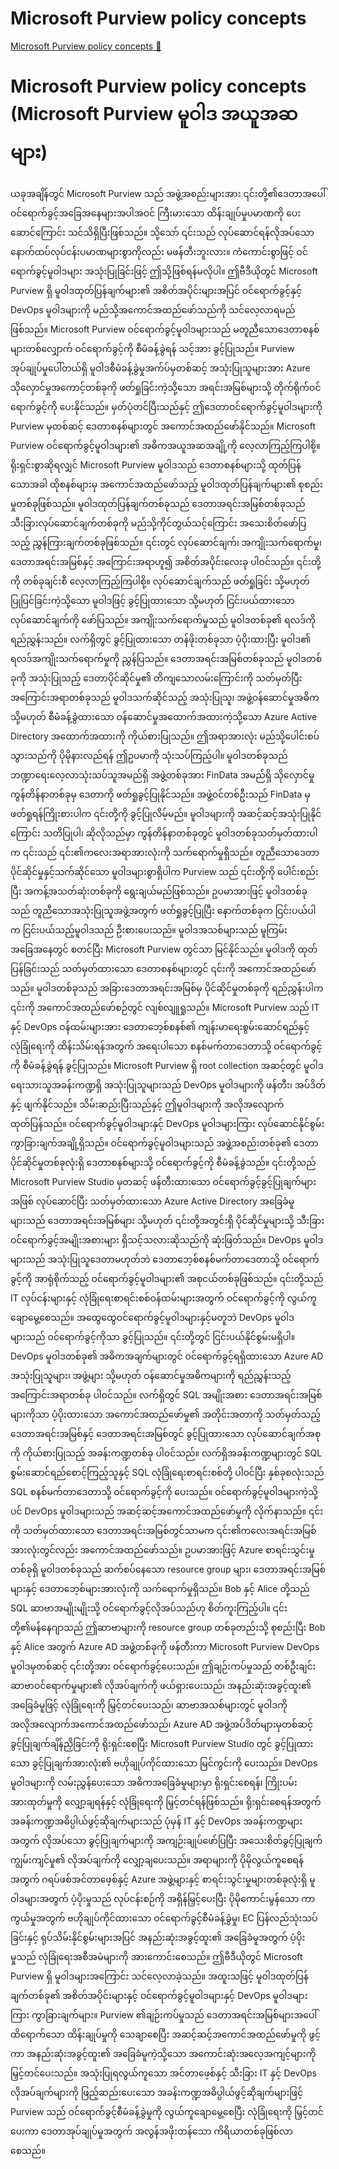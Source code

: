 # Microsoft Purview policy concepts

[Microsoft Purview policy concepts 🔗](https://www.coursera.org/learn/cybersecurity-management-and-compliance/lecture/0xz3b/microsoft-purview-policy-concepts)

# Microsoft Purview policy concepts (Microsoft Purview မူဝါဒ အယူအဆများ)

ယခုအချိန်တွင် Microsoft Purview သည် အဖွဲ့အစည်းများအား ၎င်းတို့၏ဒေတာအပေါ် ဝင်ရောက်ခွင့်အခြေအနေများအပါအဝင် ကြီးမားသော ထိန်းချုပ်မှုပမာဏကို ပေးဆောင်ကြောင်း သင်သိရှိပြီးဖြစ်သည်။ သို့သော် ၎င်းသည် လုပ်ဆောင်ရန်လိုအပ်သော နောက်ထပ်လုပ်ငန်းပမာဏများစွာကိုလည်း မဖန်တီးဘူးလား။ ကံကောင်းစွာဖြင့် ဝင်ရောက်ခွင့်မူဝါဒများ အသုံးပြုခြင်းဖြင့် ဤသို့ဖြစ်ရန်မလိုပါ။ ဤဗီဒီယိုတွင် Microsoft Purview ရှိ မူဝါဒထုတ်ပြန်ချက်များ၏ အစိတ်အပိုင်းများအပြင် ဝင်ရောက်ခွင့်နှင့် DevOps မူဝါဒများကို မည်သို့အကောင်အထည်ဖော်သည်ကို သင်လေ့လာရမည်ဖြစ်သည်။ Microsoft Purview ဝင်ရောက်ခွင့်မူဝါဒများသည် မတူညီသောဒေတာစနစ်များတစ်လျှောက် ဝင်ရောက်ခွင့်ကို စီမံခန့်ခွဲရန် သင့်အား ခွင့်ပြုသည်။ Purview အုပ်ချုပ်မှုပေါ်တယ်ရှိ မူဝါဒစီမံခန့်ခွဲမှုအက်ပ်မှတစ်ဆင့် အသုံးပြုသူများအား Azure သိုလှောင်မှုအကောင့်တစ်ခုကို ဖတ်ရှုခြင်းကဲ့သို့သော အရင်းအမြစ်များသို့ တိုက်ရိုက်ဝင်ရောက်ခွင့်ကို ပေးနိုင်သည်။ မှတ်ပုံတင်ပြီးသည်နှင့် ဤဒေတာဝင်ရောက်ခွင့်မူဝါဒများကို Purview မှတစ်ဆင့် ဒေတာစနစ်များတွင် အကောင်အထည်ဖော်နိုင်သည်။ Microsoft Purview ဝင်ရောက်ခွင့်မူဝါဒများ၏ အဓိကအယူအဆအချို့ကို လေ့လာကြည့်ကြပါစို့။ ရိုးရှင်းစွာဆိုရလျှင် Microsoft Purview မူဝါဒသည် ဒေတာစနစ်များသို့ ထုတ်ပြန်သောအခါ ထိုစနစ်များမှ အကောင်အထည်ဖော်သည့် မူဝါဒထုတ်ပြန်ချက်များ၏ စုစည်းမှုတစ်ခုဖြစ်သည်။ မူဝါဒထုတ်ပြန်ချက်တစ်ခုသည် ဒေတာအရင်းအမြစ်တစ်ခုသည် သီးခြားလုပ်ဆောင်ချက်တစ်ခုကို မည်သို့ကိုင်တွယ်သင့်ကြောင်း အသေးစိတ်ဖော်ပြသည့် ညွှန်ကြားချက်တစ်ခုဖြစ်သည်။ ၎င်းတွင် လုပ်ဆောင်ချက်၊ အကျိုးသက်ရောက်မှု၊ ဒေတာအရင်းအမြစ်နှင့် အကြောင်းအရာဟူ၍ အစိတ်အပိုင်းလေးခု ပါဝင်သည်။ ၎င်းတို့ကို တစ်ခုချင်းစီ လေ့လာကြည့်ကြပါစို့။ လုပ်ဆောင်ချက်သည် ဖတ်ရှုခြင်း သို့မဟုတ် ပြုပြင်ခြင်းကဲ့သို့သော မူဝါဒဖြင့် ခွင့်ပြုထားသော သို့မဟုတ် ငြင်းပယ်ထားသော လုပ်ဆောင်ချက်ကို ဖော်ပြသည်။ အကျိုးသက်ရောက်မှုသည် မူဝါဒတစ်ခု၏ ရလဒ်ကို ရည်ညွှန်းသည်။ လက်ရှိတွင် ခွင့်ပြုထားသော တန်ဖိုးတစ်ခုသာ ပံ့ပိုးထားပြီး မူဝါဒ၏ ရလဒ်အကျိုးသက်ရောက်မှုကို ညွှန်ပြသည်။ ဒေတာအရင်းအမြစ်တစ်ခုသည် မူဝါဒတစ်ခုကို အသုံးပြုသည့် ဒေတာပိုင်ဆိုင်မှု၏ တိကျသောလမ်းကြောင်းကို သတ်မှတ်ပြီး အကြောင်းအရာတစ်ခုသည် မူဝါဒသက်ဆိုင်သည့် အသုံးပြုသူ၊ အဖွဲ့ဝန်ဆောင်မှုအဓိက သို့မဟုတ် စီမံခန့်ခွဲထားသော ဝန်ဆောင်မှုအထောက်အထားကဲ့သို့သော Azure Active Directory အထောက်အထားကို ကိုယ်စားပြုသည်။ ဤအရာအားလုံး မည်သို့ပေါင်းစပ်သွားသည်ကို ပိုမိုနားလည်ရန် ဤဥပမာကို သုံးသပ်ကြည့်ပါ။ မူဝါဒတစ်ခုသည် ဘဏ္ဍာရေးလေ့လာသုံးသပ်သူအမည်ရှိ အဖွဲ့တစ်ခုအား FinData အမည်ရှိ သိုလှောင်မှုကွန်တိန်နာတစ်ခုမှ ဒေတာကို ဖတ်ရှုခွင့်ပြုနိုင်သည်။ အဖွဲ့ဝင်တစ်ဦးသည် FinData မှ ဖတ်ရှုရန်ကြိုးစားပါက ၎င်းတို့ကို ခွင့်ပြုလိမ့်မည်။ မူဝါဒများကို အဆင့်ဆင့်အသုံးပြုနိုင်ကြောင်း သတိပြုပါ၊ ဆိုလိုသည်မှာ ကွန်တိန်နာတစ်ခုတွင် မူဝါဒတစ်ခုသတ်မှတ်ထားပါက ၎င်းသည် ၎င်း၏ကလေးအရာအားလုံးကို သက်ရောက်မှုရှိသည်။ တူညီသောဒေတာပိုင်ဆိုင်မှုနှင့်သက်ဆိုင်သော မူဝါဒများစွာရှိပါက Purview သည် ၎င်းတို့ကို ပေါင်းစည်းပြီး အကန့်အသတ်ဆုံးတစ်ခုကို ရွေးချယ်မည်ဖြစ်သည်။ ဥပမာအားဖြင့် မူဝါဒတစ်ခုသည် တူညီသောအသုံးပြုသူအဖွဲ့အတွက် ဖတ်ရှုခွင့်ပြုပြီး နောက်တစ်ခုက ငြင်းပယ်ပါက ငြင်းပယ်သည့်မူဝါဒသည် ဦးစားပေးသည်။ မူဝါဒအသစ်များသည် မူကြမ်းအခြေအနေတွင် စတင်ပြီး Microsoft Purview တွင်သာ မြင်နိုင်သည်။ မူဝါဒကို ထုတ်ပြန်ခြင်းသည် သတ်မှတ်ထားသော ဒေတာစနစ်များတွင် ၎င်းကို အကောင်အထည်ဖော်သည်။ မူဝါဒတစ်ခုသည် အခြားဒေတာအရင်းအမြစ်မှ ပိုင်ဆိုင်မှုတစ်ခုကို ရည်ညွှန်းပါက ၎င်းကို အကောင်အထည်ဖော်စဉ်တွင် လျစ်လျူရှုသည်။ Microsoft Purview သည် IT နှင့် DevOps ဝန်ထမ်းများအား ဒေတာဘေ့စ်စနစ်၏ ကျန်းမာရေးစွမ်းဆောင်ရည်နှင့် လုံခြုံရေးကို ထိန်းသိမ်းရန်အတွက် အရေးပါသော စနစ်မက်တာဒေတာသို့ ဝင်ရောက်ခွင့်ကို စီမံခန့်ခွဲရန် ခွင့်ပြုသည်။ Microsoft Purview ရှိ root collection အဆင့်တွင် မူဝါဒရေးသားသူအခန်းကဏ္ဍရှိ အသုံးပြုသူများသည် DevOps မူဝါဒများကို ဖန်တီး၊ အပ်ဒိတ်နှင့် ဖျက်နိုင်သည်။ သိမ်းဆည်းပြီးသည်နှင့် ဤမူဝါဒများကို အလိုအလျောက်ထုတ်ပြန်သည်။ ဝင်ရောက်ခွင့်မူဝါဒများနှင့် DevOps မူဝါဒများကြား လုပ်ဆောင်နိုင်စွမ်း ကွာခြားချက်အချို့ရှိသည်။ ဝင်ရောက်ခွင့်မူဝါဒများသည် အဖွဲ့အစည်းတစ်ခု၏ ဒေတာပိုင်ဆိုင်မှုတစ်ခုလုံးရှိ ဒေတာစနစ်များသို့ ဝင်ရောက်ခွင့်ကို စီမံခန့်ခွဲသည်။ ၎င်းတို့သည် Microsoft Purview Studio မှတဆင့် ဖန်တီးထားသော ဝင်ရောက်ခွင့်ခွင့်ပြုချက်များအဖြစ် လုပ်ဆောင်ပြီး သတ်မှတ်ထားသော Azure Active Directory အခြေခံမူများသည် ဒေတာအရင်းအမြစ်များ သို့မဟုတ် ၎င်းတို့အတွင်းရှိ ပိုင်ဆိုင်မှုများသို့ သီးခြားဝင်ရောက်ခွင့်အမျိုးအစားများ ရှိသင့်သလားဆိုသည်ကို ဆုံးဖြတ်သည်။ DevOps မူဝါဒများသည် အသုံးပြုသူဒေတာမဟုတ်ဘဲ ဒေတာဘေ့စ်စနစ်မက်တာဒေတာသို့ ဝင်ရောက်ခွင့်ကို အာရုံစိုက်သည့် ဝင်ရောက်ခွင့်မူဝါဒများ၏ အစုငယ်တစ်ခုဖြစ်သည်။ ၎င်းတို့သည် IT လုပ်ငန်းများနှင့် လုံခြုံရေးစာရင်းစစ်ဝန်ထမ်းများအတွက် ဝင်ရောက်ခွင့်ကို လွယ်ကူချောမွေ့စေသည်။ အထွေထွေဝင်ရောက်ခွင့်မူဝါဒများနှင့်မတူဘဲ DevOps မူဝါဒများသည် ဝင်ရောက်ခွင့်ကိုသာ ခွင့်ပြုသည်။ ၎င်းတို့တွင် ငြင်းပယ်နိုင်စွမ်းမရှိပါ။ DevOps မူဝါဒတစ်ခု၏ အဓိကအချက်များတွင် ဝင်ရောက်ခွင့်ရရှိထားသော Azure AD အသုံးပြုသူများ၊ အဖွဲ့များ သို့မဟုတ် ဝန်ဆောင်မှုအဓိကများကို ရည်ညွှန်းသည့် အကြောင်းအရာတစ်ခု ပါဝင်သည်။ လက်ရှိတွင် SQL အမျိုးအစား ဒေတာအရင်းအမြစ်များကိုသာ ပံ့ပိုးထားသော အကောင်အထည်ဖော်မှု၏ အတိုင်းအတာကို သတ်မှတ်သည့် ဒေတာအရင်းအမြစ်နှင့် ဒေတာအရင်းအမြစ်တွင် ခွင့်ပြုထားသော လုပ်ဆောင်ချက်အစုကို ကိုယ်စားပြုသည့် အခန်းကဏ္ဍတစ်ခု ပါဝင်သည်။ လက်ရှိအခန်းကဏ္ဍများတွင် SQL စွမ်းဆောင်ရည်စောင့်ကြည့်သူနှင့် SQL လုံခြုံရေးစာရင်းစစ်တို့ ပါဝင်ပြီး နှစ်ခုစလုံးသည် SQL စနစ်မက်တာဒေတာသို့ ဝင်ရောက်ခွင့်ကို ပေးသည်။ ဝင်ရောက်ခွင့်မူဝါဒများကဲ့သို့ပင် DevOps မူဝါဒများသည် အဆင့်ဆင့်အကောင်အထည်ဖော်မှုကို လိုက်နာသည်။ ၎င်းကို သတ်မှတ်ထားသော ဒေတာအရင်းအမြစ်တွင်သာမက ၎င်း၏ကလေးအရင်းအမြစ်အားလုံးတွင်လည်း အကောင်အထည်ဖော်သည်။ ဥပမာအားဖြင့် Azure စာရင်းသွင်းမှုတစ်ခုရှိ မူဝါဒတစ်ခုသည် ဆက်စပ်နေသော resource group များ၊ ဒေတာအရင်းအမြစ်များနှင့် ဒေတာဘေ့စ်များအားလုံးကို သက်ရောက်မှုရှိသည်။ Bob နှင့် Alice တို့သည် SQL ဆာဗာအမျိုးမျိုးသို့ ဝင်ရောက်ခွင့်လိုအပ်သည်ဟု စိတ်ကူးကြည့်ပါ။ ၎င်းတို့၏မန်နေဂျာသည် ဤဆာဗာများကို resource group တစ်ခုတည်းသို့ စုစည်းပြီး Bob နှင့် Alice အတွက် Azure AD အဖွဲ့တစ်ခုကို ဖန်တီးကာ Microsoft Purview DevOps မူဝါဒမှတစ်ဆင့် ၎င်းတို့အား ဝင်ရောက်ခွင့်ပေးသည်။ ဤချဉ်းကပ်မှုသည် တစ်ဦးချင်းဆာဗာဝင်ရောက်မှုများ၏ လိုအပ်ချက်ကို ဖယ်ရှားပေးသည်၊ အနည်းဆုံးအခွင့်ထူး၏ အခြေခံမူဖြင့် လုံခြုံရေးကို မြှင့်တင်ပေးသည်၊ ဆာဗာအသစ်များတွင် မူဝါဒကို အလိုအလျောက်အကောင်အထည်ဖော်သည်၊ Azure AD အဖွဲ့အပ်ဒိတ်များမှတစ်ဆင့် ခွင့်ပြုချက်ချိန်ညှိခြင်းကို ရိုးရှင်းစေပြီး Microsoft Purview Studio တွင် ခွင့်ပြုထားသော ခွင့်ပြုချက်အားလုံး၏ ဗဟိုချုပ်ကိုင်ထားသော မြင်ကွင်းကို ပေးသည်။ DevOps မူဝါဒများကို လမ်းညွှန်ပေးသော အဓိကအခြေခံမူများမှာ ရိုးရှင်းစေရန်၊ ကြိုးပမ်းအားထုတ်မှုကို လျှော့ချရန်နှင့် လုံခြုံရေးကို မြှင့်တင်ရန်ဖြစ်သည်။ ရိုးရှင်းစေရန်အတွက် အခန်းကဏ္ဍအဓိပ္ပါယ်ဖွင့်ဆိုချက်များသည် ပုံမှန် IT နှင့် DevOps အခန်းကဏ္ဍများအတွက် လိုအပ်သော ခွင့်ပြုချက်များကို အကျဉ်းချုပ်ဖော်ပြပြီး အသေးစိတ်ခွင့်ပြုချက်ကျွမ်းကျင်မှု၏ လိုအပ်ချက်ကို လျှော့ချပေးသည်။ အရာများကို ပိုမိုလွယ်ကူစေရန်အတွက် ဂရပ်ဖစ်အင်တာဖေ့စ်နှင့် Azure အဖွဲ့များနှင့် စာရင်းသွင်းမှုများတစ်ခုလုံးရှိ မူဝါဒများအတွက် ပံ့ပိုးမှုသည် လုပ်ငန်းစဉ်ကို အရှိန်မြှင့်ပေးပြီး ပိုမိုကောင်းမွန်သော ကာကွယ်မှုအတွက် ဗဟိုချုပ်ကိုင်ထားသော ဝင်ရောက်ခွင့်စီမံခန့်ခွဲမှု၊ EC ပြန်လည်သုံးသပ်ခြင်းနှင့် ရုပ်သိမ်းနိုင်စွမ်းများအပြင် အနည်းဆုံးအခွင့်ထူး၏ အခြေခံမူအတွက် ပံ့ပိုးမှုသည် လုံခြုံရေးအစီအမံများကို အားကောင်းစေသည်။ ဤဗီဒီယိုတွင် Microsoft Purview ရှိ မူဝါဒများအကြောင်း သင်လေ့လာခဲ့သည်။ အထူးသဖြင့် မူဝါဒထုတ်ပြန်ချက်တစ်ခု၏ အစိတ်အပိုင်းများနှင့် ဝင်ရောက်ခွင့်မူဝါဒများနှင့် DevOps မူဝါဒများကြား ကွာခြားချက်များ။ Purview ၏ချဉ်းကပ်မှုသည် ဒေတာအရင်းအမြစ်များအပေါ် ထိရောက်သော ထိန်းချုပ်မှုကို သေချာစေပြီး အဆင့်ဆင့်အကောင်အထည်ဖော်မှုကို ဖွင့်ကာ အနည်းဆုံးအခွင့်ထူး၏ အခြေခံမူကဲ့သို့သော အကောင်းဆုံးအလေ့အကျင့်များကို မြှင့်တင်ပေးသည်။ အသုံးပြုရလွယ်ကူသော အင်တာဖေ့စ်နှင့် သီးခြား IT နှင့် DevOps လိုအပ်ချက်များကို ဖြည့်ဆည်းပေးသော အခန်းကဏ္ဍအဓိပ္ပါယ်ဖွင့်ဆိုချက်များဖြင့် Purview သည် ဝင်ရောက်ခွင့်စီမံခန့်ခွဲမှုကို လွယ်ကူချောမွေ့စေပြီး လုံခြုံရေးကို မြှင့်တင်ပေးကာ ဒေတာအုပ်ချုပ်မှုအတွက် အလွန်အဖိုးတန်သော ကိရိယာတစ်ခုဖြစ်လာစေသည်။
